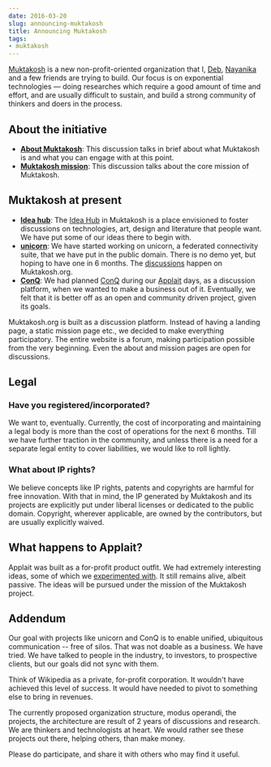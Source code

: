 ```yaml
---
date: 2016-03-20
slug: announcing-muktakosh
title: Announcing Muktakosh
tags:
- muktakosh
---
```


[Muktakosh][muktakosh] is a new non-profit-oriented organization that I, [Deb][deb], [Nayanika][nayan] and a few friends are trying to build. Our focus is on exponential technologies &mdash; doing researches which require a good amount of time and effort, and are usually difficult to sustain, and build a strong community of thinkers and doers in the process.

## About the initiative

- [**About Muktakosh**](https://muktakosh.org/t/topic/8): This discussion talks in brief about what Muktakosh is and what you can engage with at this point.
- [**Muktakosh mission**](https://muktakosh.org/t/topic/31): This discussion talks about the core mission of Muktakosh.

## Muktakosh at present

- [**Idea hub**][ideas]: The [Idea Hub][ideas] in Muktakosh is a place envisioned to foster discussions on technologies, art, design and literature that people want. We have put some of our ideas there to begin with.
- [**unicorn**][unicorn]: We have started working on unicorn, a federated connectivity suite, that we have put in the public domain. There is no demo yet, but hoping to have one in 6 months. The [discussions](https://muktakosh.org/c/unicorn) happen on Muktakosh.org.
- [**ConQ**][conq]: We had planned [ConQ][conq] during our [Applait][applait] days, as a discussion platform, when we wanted to make a business out of it. Eventually, we felt that it is better off as an open and community driven project, given its goals.

Muktakosh.org is built as a discussion platform. Instead of having a landing page, a static mission page etc., we decided to make everything participatory. The entire website is a forum, making participation possible from the very beginning. Even the about and mission pages are open for discussions.

## Legal

### Have you registered/incorporated?

We want to, eventually. Currently, the cost of incorporating and maintaining a legal body is more than the cost of operations for the next 6 months. Till we have further traction in the community, and unless there is a need for a separate legal entity to cover liabilities, we would like to roll lightly.

### What about IP rights?

We believe concepts like IP rights, patents and copyrights are harmful for free innovation. With that in mind, the IP generated by Muktakosh and its projects are explicitly put under liberal licenses or dedicated to the public domain. Copyright, wherever applicable, are owned by the contributors, but are usually explicitly waived.

## What happens to Applait?

Applait was built as a for-profit product outfit. We had extremely interesting ideas, some of which we [experimented with][grouphone]. It still remains alive, albeit passive. The ideas will be pursued under the mission of the Muktakosh project.

## Addendum

Our goal with projects like unicorn and ConQ is to enable unified, ubiquitous communication -- free of silos. That was not doable as a business. We have tried. We have talked to people in the industry, to investors, to prospective clients, but our goals did not sync with them.

Think of Wikipedia as a private, for-profit corporation. It wouldn't have achieved this level of success. It would have needed to pivot to something else to bring in revenues.

The currently proposed organization structure, modus operandi, the projects, the architecture are result of 2 years of discussions and research. We are thinkers and technologists at heart. We would rather see these projects out there, helping others, than make money.

Please do participate, and share it with others who may find it useful.

[muktakosh]: https://muktakosh.org
[conq]: https://muktakosh.org/t/topic/21
[ideas]: https://muktakosh.org/c/ideas
[unicorn]: https://github.com/muktakosh/unicorn/
[deb]: http://debs.io
[nayan]: https://twitter.com/pawzoned
[applait]: http://applait.com
[grouphone]: https://grouphone.me
